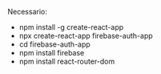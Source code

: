 Necessario:
- npm install -g create-react-app
- npx create-react-app firebase-auth-app
- cd firebase-auth-app
- npm install firebase
- npm install react-router-dom
